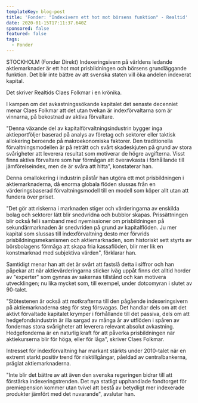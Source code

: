 ```yaml
---
templateKey: blog-post
title: 'Fonder: "Indexivern ett hot mot börsens funktion" - Realtid'
date: 2020-01-15T17:11:37.640Z
sponsored: false
featured: false
tags:
  - Fonder
---
```

STOCKHOLM (Fonder Direkt) Indexeringsivern på världens ledande aktiemarknader är ett hot mot prisbildningen och börsens grundläggande funktion. Det blir inte bättre av att svenska staten vill öka andelen indexerat kapital.

Det skriver Realtids Claes Folkmar i en krönika.

I kampen om det avkastningssökande kapitalet det senaste decenniet menar Claes Folkmar att det utan tvekan är indexförvaltarna som är vinnarna, på bekostnad av aktiva förvaltare.

"Denna växande del av kapitalförvaltningsindustrin bygger inga aktieportföljer baserad på analys av företag och sektorer eller taktisk allokering beroende på makroekonomiska faktorer. Den traditionella förvaltningsmodellen är på reträtt och svårt skadeskjuten på grund av stora svårigheter att leverera resultat som motiverar de högre avgifterna. Visst finns aktiva förvaltare som har förmågan att överavkasta i förhållande till jämförelseindex, men de är svåra att hitta", konstaterar han.

Denna omallokering i industrin påstår han utgöra ett mot prisbildningen i aktiemarknaderna, då enorma globala flöden slussas från en värderingsbaserad förvaltningsmodell till en modell som köper allt utan att fundera över priset.

"Det gör att riskerna i marknaden stiger och värderingarna av enskilda bolag och sektorer lätt blir snedvridna och bubblor skapas. Prissättningen blir också fel i samband med nyemissioner om prisbildningen på sekundärmarknaden är snedvriden på grund av kapitalflöden. Ju mer kapital som slussas till indexförvaltning desto mer förvrids prisbildningsmekanismen och aktiemarknaden, som historiskt sett styrts av börsbolagens förmåga att skapa fria kassaflöden, blir mer lik en konstmarknad med subjektiva värden", förklarar han.

Samtidigt menar han att det är svårt att fastslå detta i siffror och han påpekar att när aktievärderingarna sticker iväg uppåt finns det alltid horder av "experter" som gynnas av sakernas tillstånd och kan motivera utvecklingen; nu lika mycket som, till exempel, under dotcomyran i slutet av 90-talet.

"Stötestenen är också att motkrafterna till den pågående indexeringsivern på aktiemarknaderna steg för steg försvagas. Det handlar dels om att det aktivt förvaltade kapitalet krymper i förhållande till det passiva, dels om att hedgefondsindustrin är illa sargad av många år av utflöden i spåren av fondernas stora svårigheter att leverera relevant absolut avkastning. Hedgefonderna är en naturlig kraft för att påverka prisbildningen när aktiekurserna blir för höga, eller för låga", skriver Claes Folkmar.

Intresset för indexförvaltning har markant stärkts under 2010-talet när en extremt starkt positiv trend för risktillgångar, påeldad av centralbankerna, präglat aktiemarknaderna.

"Inte blir det bättre av att även den svenska regeringen bidrar till att förstärka indexeringstrenden. Det nya statligt upphandlade fondtorget för premiepension kommer utan tvivel att bestå av betydligt mer indexerade produkter jämfört med det nuvarande", avslutar han.

